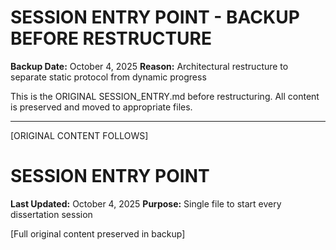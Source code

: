 # SESSION ENTRY POINT - BACKUP BEFORE RESTRUCTURE
**Backup Date:** October 4, 2025
**Reason:** Architectural restructure to separate static protocol from dynamic progress

This is the ORIGINAL SESSION_ENTRY.md before restructuring.
All content is preserved and moved to appropriate files.

---

[ORIGINAL CONTENT FOLLOWS]

# SESSION ENTRY POINT
**Last Updated:** October 4, 2025
**Purpose:** Single file to start every dissertation session

[Full original content preserved in backup]
